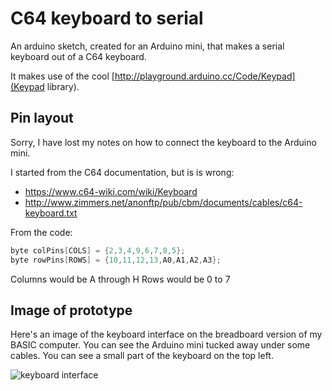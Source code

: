 # C64 keyboard to serial

An arduino sketch, created for an Arduino mini, that makes a serial keyboard out of a C64 keyboard.

It makes use of the cool [http://playground.arduino.cc/Code/Keypad](Keypad library).

## Pin layout

Sorry, I have lost my notes on how to connect the keyboard to the Arduino mini.

I started from the C64 documentation, but is is wrong:

  * https://www.c64-wiki.com/wiki/Keyboard
  * http://www.zimmers.net/anonftp/pub/cbm/documents/cables/c64-keyboard.txt

From the code:

  ```C
byte colPins[COLS] = {2,3,4,9,6,7,8,5};
byte rowPins[ROWS] = {10,11,12,13,A0,A1,A2,A3};
```

Columns would be A through H
Rows would be 0 to 7

## Image of prototype

Here's an image of the keyboard interface on the breadboard version of my BASIC computer. You can see the Arduino mini tucked away under some cables. You can see a small part of the keyboard on the top left.

![keyboard interface](https://cloud.githubusercontent.com/assets/58341/23280476/a3c22780-fa19-11e6-8ba8-23c6256a31ac.png)


